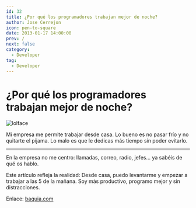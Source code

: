 ```yaml
---
id: 32
title: ¿Por qué los programadores trabajan mejor de noche?
author: Jose Cerrejon
icon: pen-to-square
date: 2013-01-17 14:00:00
prev: /
next: false
category:
  - Developer
tag:
  - Developer
---
```


# ¿Por qué los programadores trabajan mejor de noche?

![lolface](/images/lolface.jpg)

Mi empresa me permite trabajar desde casa. Lo bueno es no pasar frío y no quitarte el pijama. Lo malo es que le dedicas más tiempo sin poder evitarlo.
- - -
En la empresa no me centro: llamadas, correo, radio, jefes... ya sabéis de qué os hablo.

Este artículo refleja la realidad: Desde casa, puedo levantarme y empezar a trabajar a las 5 de la mañana. Soy más productivo, programo mejor y sin distracciones.

Enlace: [baquia.com](http://www.baquia.com/posts/2013-01-16-por-que-los-programadores-trabajan-mejor-de-noche)